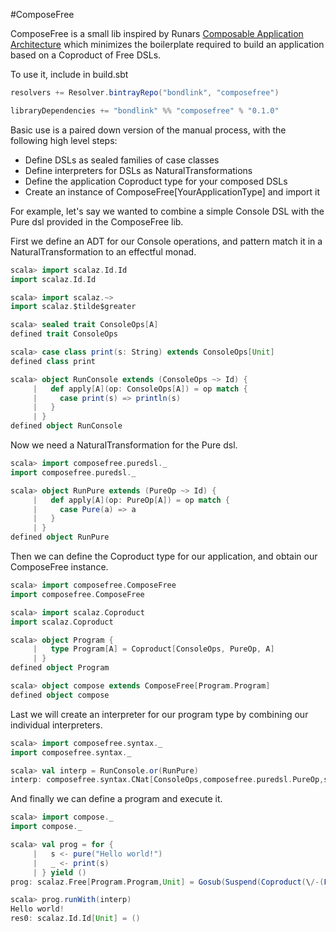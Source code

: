 #ComposeFree

ComposeFree is a small lib inspired by Runars
[Composable Application Architecture](http://functionaltalks.org/2014/11/23/runar-oli-bjarnason-free-monad/)
which minimizes the boilerplate required to build an application based on a Coproduct of
Free DSLs.

To use it, include in build.sbt

```scala
resolvers += Resolver.bintrayRepo("bondlink", "composefree")

libraryDependencies += "bondlink" %% "composefree" % "0.1.0"
```

Basic use is a paired down version of the manual process, with the following high level steps:

* Define DSLs as sealed families of case classes
* Define interpreters for DSLs as NaturalTransformations
* Define the application Coproduct type for your composed DSLs
* Create an instance of ComposeFree[YourApplicationType] and import it

For example, let's say we wanted to combine a simple Console DSL with the Pure dsl
provided in the ComposeFree lib.

First we define an ADT for our Console operations, and pattern match it
in a NaturalTransformation to an effectful monad.

```scala
scala> import scalaz.Id.Id
import scalaz.Id.Id

scala> import scalaz.~>
import scalaz.$tilde$greater

scala> sealed trait ConsoleOps[A]
defined trait ConsoleOps

scala> case class print(s: String) extends ConsoleOps[Unit]
defined class print

scala> object RunConsole extends (ConsoleOps ~> Id) {
     |   def apply[A](op: ConsoleOps[A]) = op match {
     |     case print(s) => println(s)
     |   }
     | }
defined object RunConsole
```

Now we need a NaturalTransformation for the Pure dsl.

```scala
scala> import composefree.puredsl._
import composefree.puredsl._

scala> object RunPure extends (PureOp ~> Id) {
     |   def apply[A](op: PureOp[A]) = op match {
     |     case Pure(a) => a
     |   }
     | }
defined object RunPure
```

Then we can define the Coproduct type for our application, and obtain our ComposeFree
instance.

```scala
scala> import composefree.ComposeFree
import composefree.ComposeFree

scala> import scalaz.Coproduct
import scalaz.Coproduct

scala> object Program {
     |   type Program[A] = Coproduct[ConsoleOps, PureOp, A]
     | }
defined object Program

scala> object compose extends ComposeFree[Program.Program]
defined object compose
```

Last we will create an interpreter for our program type by combining our individual
interpreters.

```scala
scala> import composefree.syntax._
import composefree.syntax._

scala> val interp = RunConsole.or(RunPure)
interp: composefree.syntax.CNat[ConsoleOps,composefree.puredsl.PureOp,scalaz.Id.Id] = composefree.syntax$CNat@19092ea8
```

And finally we can define a program and execute it.

```scala
scala> import compose._
import compose._

scala> val prog = for {
     |   s <- pure("Hello world!")
     |   _ <- print(s)
     | } yield ()
prog: scalaz.Free[Program.Program,Unit] = Gosub(Suspend(Coproduct(\/-(Pure(Hello world!)))),<function1>)

scala> prog.runWith(interp)
Hello world!
res0: scalaz.Id.Id[Unit] = ()
```
